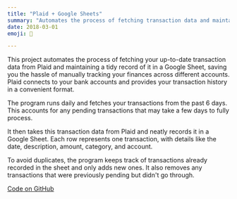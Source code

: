```yaml
---
title: "Plaid + Google Sheets"
summary: "Automates the process of fetching transaction data and maintaining a record of in a Google Sheet."
date: 2018-03-01
emoji: 🏦

---
```


This project automates the process of fetching your up-to-date transaction data from Plaid and maintaining a tidy record of it in a Google Sheet, saving you the hassle of manually tracking your finances across different accounts. Plaid connects to your bank accounts and provides your transaction history in a convenient format.

The program runs daily and fetches your transactions from the past 6 days. This accounts for any pending transactions that may take a few days to fully process.

It then takes this transaction data from Plaid and neatly records it in a Google Sheet. Each row represents one transaction, with details like the date, description, amount, category, and account.

To avoid duplicates, the program keeps track of transactions already recorded in the sheet and only adds new ones. It also removes any transactions that were previously pending but didn't go through.

[Code on GitHub](https://github.com/hirefrank/plaid-txns-google-sheets/)
